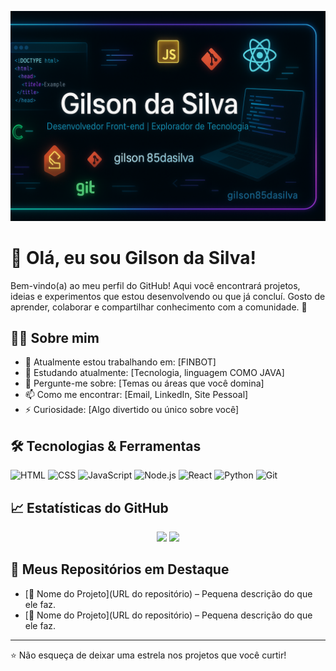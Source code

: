 <p align="center">
  <img src="capa-github.png" alt="Capa do GitHub de Gilson da Silva" width:100% />
</p>

# 👋 Olá, eu sou Gilson da Silva!

Bem-vindo(a) ao meu perfil do GitHub! Aqui você encontrará projetos, ideias e experimentos que estou desenvolvendo ou que já concluí. Gosto de aprender, colaborar e compartilhar conhecimento com a comunidade. 🚀

## 👨‍💻 Sobre mim

- 🔭 Atualmente estou trabalhando em: [FINBOT]
- 🌱 Estudando atualmente: [Tecnologia, linguagem COMO JAVA]
- 💬 Pergunte-me sobre: [Temas ou áreas que você domina]
- 📫 Como me encontrar: [Email, LinkedIn, Site Pessoal]
- ⚡ Curiosidade: [Algo divertido ou único sobre você]

## 🛠️ Tecnologias & Ferramentas

![HTML](https://img.shields.io/badge/HTML5-E34F26?style=flat&logo=html5&logoColor=white)
![CSS](https://img.shields.io/badge/CSS3-1572B6?style=flat&logo=css3&logoColor=white)
![JavaScript](https://img.shields.io/badge/JavaScript-F7DF1E?style=flat&logo=javascript&logoColor=black)
![Node.js](https://img.shields.io/badge/Node.js-339933?style=flat&logo=nodedotjs&logoColor=white)
![React](https://img.shields.io/badge/React-20232A?style=flat&logo=react&logoColor=61DAFB)
![Python](https://img.shields.io/badge/Python-3776AB?style=flat&logo=python&logoColor=white)
![Git](https://img.shields.io/badge/Git-F05032?style=flat&logo=git&logoColor=white)

## 📈 Estatísticas do GitHub

<p align="center">
  <img src="https://github-readme-stats.vercel.app/api?username=SEU_USUARIO&show_icons=true&theme=tokyonight" />
  <img src="https://github-readme-stats.vercel.app/api/top-langs/?username=SEU_USUARIO&layout=compact&theme=tokyonight" />
</p>

## 📂 Meus Repositórios em Destaque

- [📌 Nome do Projeto](URL do repositório) – Pequena descrição do que ele faz.
- [📌 Nome do Projeto](URL do repositório) – Pequena descrição do que ele faz.

---

⭐️ Não esqueça de deixar uma estrela nos projetos que você curtir!
